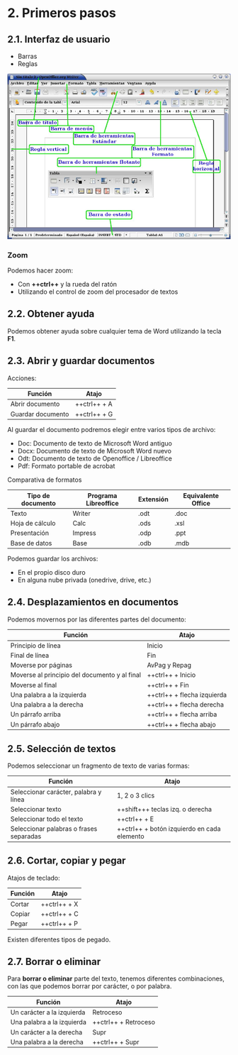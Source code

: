 # 2. Primeros pasos

## 2.1. Interfaz de usuario

- Barras
- Reglas

![](img/2019-11-24-16-59-18.png)

### Zoom

Podemos hacer zoom:

- Con **++ctrl++** y la rueda del ratón
- Utilizando el control de zoom del procesador de textos

## 2.2. Obtener ayuda

Podemos obtener ayuda sobre cualquier tema de Word utilizando la tecla **F1**.

## 2.3. Abrir y guardar documentos

Acciones:

| Función           | Atajo        |
| ----------------- | ------------ |
| Abrir documento   | ++ctrl++ + A |
| Guardar documento | ++ctrl++ + G |

Al guardar el documento podremos elegir entre varios tipos de archivo:

- Doc: Documento de texto de Microsoft Word antiguo
- Docx: Documento de texto de Microsoft Word nuevo
- Odt: Documento de texto de Openoffice / Libreoffice
- Pdf: Formato portable de acrobat

Comparativa de formatos

| Tipo de documento | Programa Libreoffice | Extensión | Equivalente Office |
| ----------------- | -------------------- | --------- | ------------------ |
| Texto             | Writer               | .odt      | .doc               |
| Hoja de cálculo   | Calc                 | .ods      | .xsl               |
| Presentación      | Impress              | .odp      | .ppt               |
| Base de datos     | Base                 | .odb      | .mdb               |

Podemos guardar los archivos:

- En el propio disco duro
- En alguna nube privada (onedrive, drive, etc.)

## 2.4. Desplazamientos en documentos

Podemos movernos por las diferentes partes del documento:

| Función                                       | Atajo                       |
| --------------------------------------------- | --------------------------- |
| Principio de línea                            | Inicio                      |
| Final de línea                                | Fin                         |
| Moverse por páginas                           | AvPag y Repag               |
| Moverse al principio del documento y al final | ++ctrl++ + Inicio           |
| Moverse al final                              | ++ctrl++ + Fin              |
| Una palabra a la izquierda                    | ++ctrl++ + flecha izquierda |
| Una palabra a la derecha                      | ++ctrl++ + flecha derecha   |
| Un párrafo arriba                             | ++ctrl++ + flecha arriba    |
| Un párrafo abajo                              | ++ctrl++ + flecha abajo     |

## 2.5. Selección de textos

Podemos seleccionar un fragmento de texto de varias formas:

| Función                                 | Atajo                                       |
| --------------------------------------- | ------------------------------------------- |
| Seleccionar carácter, palabra y línea   | 1, 2 o 3 clics                              |
| Seleccionar texto                       | ++shift+++ teclas izq. o derecha            |
| Seleccionar todo el texto               | ++ctrl++ + E                                |
| Seleccionar palabras o frases separadas | ++ctrl++ + botón izquierdo en cada elemento |

## 2.6. Cortar, copiar y pegar

Atajos de teclado:

| Función | Atajo        |
| ------- | ------------ |
| Cortar  | ++ctrl++ + X |
| Copiar  | ++ctrl++ + C |
| Pegar   | ++ctrl++ + P |

Existen diferentes tipos de pegado.

## 2.7. Borrar o eliminar

Para **borrar o eliminar** parte del texto, tenemos diferentes combinaciones, con las que podemos borrar por carácter, o por palabra.

| Función                    | Atajo                |
| -------------------------- | -------------------- |
| Un carácter a la izquierda | Retroceso            |
| Una palabra a la izquierda | ++ctrl++ + Retroceso |
| Un carácter a la derecha   | Supr                 |
| Una palabra a la derecha   | ++ctrl++ + Supr      |
